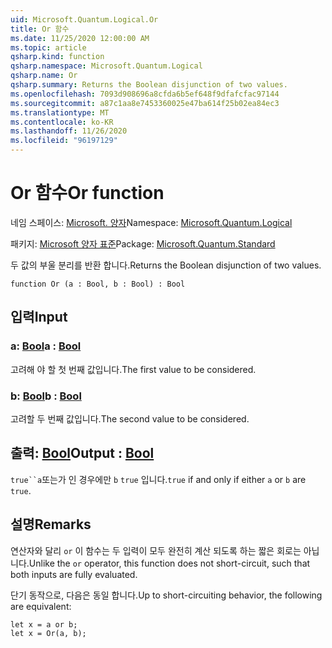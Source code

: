 ```yaml
---
uid: Microsoft.Quantum.Logical.Or
title: Or 함수
ms.date: 11/25/2020 12:00:00 AM
ms.topic: article
qsharp.kind: function
qsharp.namespace: Microsoft.Quantum.Logical
qsharp.name: Or
qsharp.summary: Returns the Boolean disjunction of two values.
ms.openlocfilehash: 7093d908696a8cfda6b5ef648f9dfafcfac97144
ms.sourcegitcommit: a87c1aa8e7453360025e47ba614f25b02ea84ec3
ms.translationtype: MT
ms.contentlocale: ko-KR
ms.lasthandoff: 11/26/2020
ms.locfileid: "96197129"
---
```

# <a name="or-function"></a><span data-ttu-id="dd359-102">Or 함수</span><span class="sxs-lookup"><span data-stu-id="dd359-102">Or function</span></span>

<span data-ttu-id="dd359-103">네임 스페이스: [Microsoft. 양자](xref:Microsoft.Quantum.Logical)</span><span class="sxs-lookup"><span data-stu-id="dd359-103">Namespace: [Microsoft.Quantum.Logical](xref:Microsoft.Quantum.Logical)</span></span>

<span data-ttu-id="dd359-104">패키지: [Microsoft 양자 표준](https://nuget.org/packages/Microsoft.Quantum.Standard)</span><span class="sxs-lookup"><span data-stu-id="dd359-104">Package: [Microsoft.Quantum.Standard](https://nuget.org/packages/Microsoft.Quantum.Standard)</span></span>


<span data-ttu-id="dd359-105">두 값의 부울 분리를 반환 합니다.</span><span class="sxs-lookup"><span data-stu-id="dd359-105">Returns the Boolean disjunction of two values.</span></span>

```qsharp
function Or (a : Bool, b : Bool) : Bool
```


## <a name="input"></a><span data-ttu-id="dd359-106">입력</span><span class="sxs-lookup"><span data-stu-id="dd359-106">Input</span></span>

### <a name="a--bool"></a><span data-ttu-id="dd359-107">a: [Bool](xref:microsoft.quantum.lang-ref.bool)</span><span class="sxs-lookup"><span data-stu-id="dd359-107">a : [Bool](xref:microsoft.quantum.lang-ref.bool)</span></span>

<span data-ttu-id="dd359-108">고려해 야 할 첫 번째 값입니다.</span><span class="sxs-lookup"><span data-stu-id="dd359-108">The first value to be considered.</span></span>


### <a name="b--bool"></a><span data-ttu-id="dd359-109">b: [Bool](xref:microsoft.quantum.lang-ref.bool)</span><span class="sxs-lookup"><span data-stu-id="dd359-109">b : [Bool](xref:microsoft.quantum.lang-ref.bool)</span></span>

<span data-ttu-id="dd359-110">고려할 두 번째 값입니다.</span><span class="sxs-lookup"><span data-stu-id="dd359-110">The second value to be considered.</span></span>



## <a name="output--bool"></a><span data-ttu-id="dd359-111">출력: [Bool](xref:microsoft.quantum.lang-ref.bool)</span><span class="sxs-lookup"><span data-stu-id="dd359-111">Output : [Bool](xref:microsoft.quantum.lang-ref.bool)</span></span>

<span data-ttu-id="dd359-112">`true``a`또는가 인 경우에만 `b` `true` 입니다.</span><span class="sxs-lookup"><span data-stu-id="dd359-112">`true` if and only if either `a` or `b` are `true`.</span></span>

## <a name="remarks"></a><span data-ttu-id="dd359-113">설명</span><span class="sxs-lookup"><span data-stu-id="dd359-113">Remarks</span></span>

<span data-ttu-id="dd359-114">연산자와 달리 `or` 이 함수는 두 입력이 모두 완전히 계산 되도록 하는 짧은 회로는 아닙니다.</span><span class="sxs-lookup"><span data-stu-id="dd359-114">Unlike the `or` operator, this function does not short-circuit, such that both inputs are fully evaluated.</span></span>

<span data-ttu-id="dd359-115">단기 동작으로, 다음은 동일 합니다.</span><span class="sxs-lookup"><span data-stu-id="dd359-115">Up to short-circuiting behavior, the following are equivalent:</span></span>

```Q#
let x = a or b;
let x = Or(a, b);
```